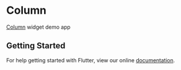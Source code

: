# Column

[Column](https://docs.flutter.io/flutter/widgets/Column-class.html) widget demo app

## Getting Started

For help getting started with Flutter, view our online
[documentation](https://flutter.io/).
